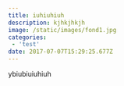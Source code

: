 ```yaml
---
title: iuhiuhiuh
description: kjhkjhkjh
image: /static/images/fond1.jpg
categories:
 - 'test'
date: 2017-07-07T15:29:25.677Z
---
```

ybiubiuiuhiuh
